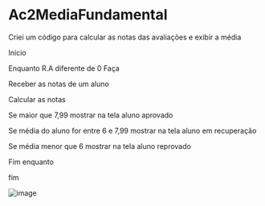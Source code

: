 # Ac2MediaFundamental

Criei um código para calcular as notas das avaliações e exibir a média

Início

Enquanto R.A diferente de 0  Faça

Receber as notas de um aluno

Calcular as notas

Se maior que 7,99 mostrar na tela aluno aprovado

Se média do aluno for entre 6 e 7,99 mostrar na tela aluno em recuperação

Se média menor que 6 mostrar na tela aluno reprovado

Fim enquanto

fim

![image](https://user-images.githubusercontent.com/103973445/169901680-fb3960a6-4f4d-4fa1-ad8a-6f0cc10c7d5d.png)
